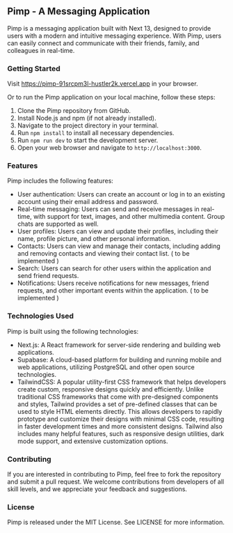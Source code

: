 ## Pimp - A Messaging Application

Pimp is a messaging application built with Next 13, designed to provide users with a modern and intuitive messaging experience. With Pimp, users can easily connect and communicate with their friends, family, and colleagues in real-time.

### Getting Started

Visit https://pimp-91srcpm3l-hustler2k.vercel.app in your browser.

Or to run the Pimp application on your local machine, follow these steps:

1. Clone the Pimp repository from GitHub.
2. Install Node.js and npm (if not already installed).
3. Navigate to the project directory in your terminal.
4. Run `npm install` to install all necessary dependencies.
5. Run `npm run dev` to start the development server.
6. Open your web browser and navigate to `http://localhost:3000`.

### Features

Pimp includes the following features:

-   User authentication: Users can create an account or log in to an existing account using their email address and password.
-   Real-time messaging: Users can send and receive messages in real-time, with support for text, images, and other multimedia content. Group chats are supported as well.
-   User profiles: Users can view and update their profiles, including their name, profile picture, and other personal information.
-   Contacts: Users can view and manage their contacts, including adding and removing contacts and viewing their contact list. ( to be implemented )
-   Search: Users can search for other users within the application and send friend requests.
-   Notifications: Users receive notifications for new messages, friend requests, and other important events within the application. ( to be implemented )

### Technologies Used

Pimp is built using the following technologies:

-   Next.js: A React framework for server-side rendering and building web applications.
-   Supabase: A cloud-based platform for building and running mobile and web applications, utilizing PostgreSQL and other open source technologies.
-   TailwindCSS: A popular utility-first CSS framework that helps developers create custom, responsive designs quickly and efficiently. Unlike traditional CSS frameworks that come with pre-designed components and styles, Tailwind provides a set of pre-defined classes that can be used to style HTML elements directly. This allows developers to rapidly prototype and customize their designs with minimal CSS code, resulting in faster development times and more consistent designs. Tailwind also includes many helpful features, such as responsive design utilities, dark mode support, and extensive customization options.

### Contributing

If you are interested in contributing to Pimp, feel free to fork the repository and submit a pull request. We welcome contributions from developers of all skill levels, and we appreciate your feedback and suggestions.

### License

Pimp is released under the MIT License. See LICENSE for more information.
